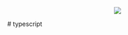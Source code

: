 <p align="center">
<img src="https://miro.medium.com/max/276/1*7QwRdAxb9Q8wejjQJiFJsQ.png" >
</p>
# typescript
